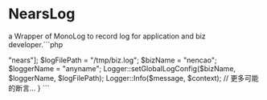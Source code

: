 # NearsLog
a Wrapper of MonoLog to record log for application and biz developer.```php

<?php
    public function testDefaultLogger()
    {
        $message = "a test log";
        $context = ["user" => "nears"];
        $logFilePath = "/tmp/biz.log";
        $bizName = "nencao";
        $loggerName = "anyname";
        Logger::setGlobalLogConfig($bizName, $loggerName, $logFilePath);
        Logger::Info($message, $context);
        // 更多可能的断言...
    }
```


